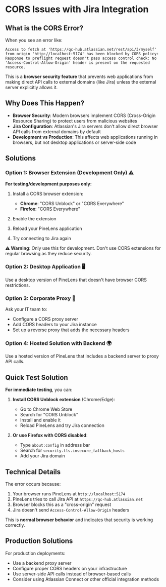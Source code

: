 # CORS Issues with Jira Integration

## What is the CORS Error?

When you see an error like:
```
Access to fetch at 'https://qc-hub.atlassian.net/rest/api/3/myself' from origin 'http://localhost:5174' has been blocked by CORS policy: Response to preflight request doesn't pass access control check: No 'Access-Control-Allow-Origin' header is present on the requested resource.
```

This is a **browser security feature** that prevents web applications from making direct API calls to external domains (like Jira) unless the external server explicitly allows it.

## Why Does This Happen?

- **Browser Security**: Modern browsers implement CORS (Cross-Origin Resource Sharing) to protect users from malicious websites
- **Jira Configuration**: Atlassian's Jira servers don't allow direct browser API calls from external domains by default
- **Development vs Production**: This affects web applications running in browsers, but not desktop applications or server-side code

## Solutions

### Option 1: Browser Extension (Development Only) ⚠️
**For testing/development purposes only:**

1. Install a CORS browser extension:
   - **Chrome**: "CORS Unblock" or "CORS Everywhere"
   - **Firefox**: "CORS Everywhere"

2. Enable the extension
3. Reload your PineLens application
4. Try connecting to Jira again

**⚠️ Warning**: Only use this for development. Don't use CORS extensions for regular browsing as they reduce security.

### Option 2: Desktop Application 🖥️
Use a desktop version of PineLens that doesn't have browser CORS restrictions.

### Option 3: Corporate Proxy 🏢
Ask your IT team to:
- Configure a CORS proxy server
- Add CORS headers to your Jira instance
- Set up a reverse proxy that adds the necessary headers

### Option 4: Hosted Solution with Backend 🌍
Use a hosted version of PineLens that includes a backend server to proxy API calls.

## Quick Test Solution

**For immediate testing**, you can:

1. **Install CORS Unblock extension** (Chrome/Edge):
   - Go to Chrome Web Store
   - Search for "CORS Unblock" 
   - Install and enable it
   - Reload PineLens and try Jira connection

2. **Or use Firefox with CORS disabled**:
   - Type `about:config` in address bar
   - Search for `security.tls.insecure_fallback_hosts`
   - Add your Jira domain

## Technical Details

The error occurs because:
1. Your browser runs PineLens at `http://localhost:5174`
2. PineLens tries to call Jira API at `https://qc-hub.atlassian.net`
3. Browser blocks this as a "cross-origin" request
4. Jira doesn't send `Access-Control-Allow-Origin` headers

This is **normal browser behavior** and indicates that security is working correctly.

## Production Solutions

For production deployments:
- Use a backend proxy server
- Configure proper CORS headers on your infrastructure
- Use server-side API calls instead of browser-based calls
- Consider using Atlassian Connect or other official integration methods
